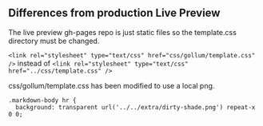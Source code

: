 ## Differences from production Live Preview

The live preview gh-pages repo is just static files so the template.css directory must be changed.

`<link rel="stylesheet" type="text/css" href="css/gollum/template.css" />` instead of
`<link rel="stylesheet" type="text/css" href="../css/template.css" />`

css/gollum/template.css has been modified to use a local png.

```
.markdown-body hr {
  background: transparent url('../../extra/dirty-shade.png') repeat-x 0 0;
```

